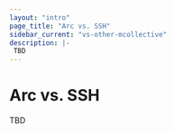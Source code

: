 ```yaml
---
layout: "intro"
page_title: "Arc vs. SSH"
sidebar_current: "vs-other-mcollective"
description: |-
 TBD
---
```


# Arc vs. SSH 

 TBD
